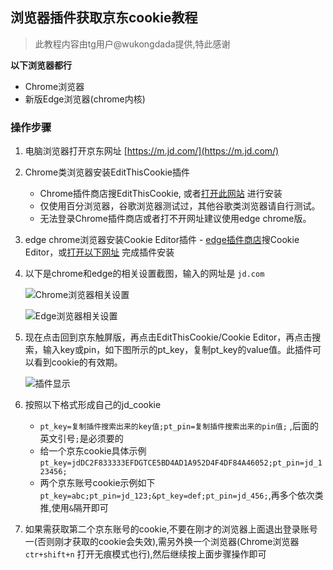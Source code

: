 ## 浏览器插件获取京东cookie教程
 > 此教程内容由tg用户@wukongdada提供,特此感谢

 **以下浏览器都行**

 - Chrome浏览器
 - 新版Edge浏览器(chrome内核)

### 操作步骤

1. 电脑浏览器打开京东网址 [https://m.jd.com/](https://m.jd.com/)
2. Chrome类浏览器安装EditThisCookie插件
      - Chrome插件商店搜EditThisCookie, 或者[打开此网站](https://chrome.google.com/webstore/detail/editthiscookie/fngmhnnpilhplaeedifhccceomclgfbg?utm_source=chrome-ntp-icon) 进行安装
      - 仅使用百分浏览器，谷歌浏览器测试过，其他谷歌类浏览器请自行测试。
      - 无法登录Chrome插件商店或者打不开网址建议使用edge chrome版。
3. edge chrome浏览器安装Cookie Editor插件
        - [edge插件商店](edge://extensions/)搜Cookie Editor，或[打开以下网址](https://microsoftedge.microsoft.com/addons/detail/cookie-editor/ajfboaconbpkglpfanbmlfgojgndmhmc?hl=zh-CN) 完成插件安装 
4. 以下是chrome和edge的相关设置截图，输入的网址是 ``jd.com``

    ![Chrome浏览器相关设置](https://raw.githubusercontent.com/TongLin138/Module/main/icon/jd5.png)
    
    ![Edge浏览器相关设置](https://raw.githubusercontent.com/TongLin138/Module/main/icon/jd6.png)
    
5. 现在点击回到京东触屏版，再点击EditThisCookie/Cookie Editor，再点击搜索，输入key或pin，如下图所示的pt_key，复制pt_key的value值。此插件可以看到cookie的有效期。

    ![插件显示](https://raw.githubusercontent.com/TongLin138/Module/main/icon/jd7.png)
    
6. 按照以下格式形成自己的jd_cookie
      - `pt_key=复制插件搜索出来的key值;pt_pin=复制插件搜索出来的pin值;` ,后面的英文引号`;`是必须要的
      - 给一个京东cookie具体示例 `pt_key=jdDC2F833333EFDGTCE5BD4AD1A952D4F4DF84A46052;pt_pin=jd_123456;`
      - 两个京东账号cookie示例如下 `pt_key=abc;pt_pin=jd_123;&pt_key=def;pt_pin=jd_456;`,再多个依次类推,使用`&`隔开即可

7. 如果需获取第二个京东账号的cookie,不要在刚才的浏览器上面退出登录账号一(否则刚才获取的cookie会失效),需另外换一个浏览器(Chrome浏览器 `ctr+shift+n` 打开无痕模式也行),然后继续按上面步骤操作即可


